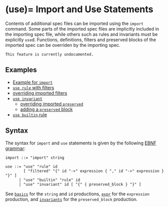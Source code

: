(use)=
Import and Use Statements
=========================

Contents of additional spec files can be imported using the `import` command.
Some parts of the imported spec files are implicitly included in the importing
spec file, while others such as rules and invariants must be explicitly
`use`d. Functions, definitions, filters and preserved blocks of the imported spec can be overriden by the importing 
spec.

```{todo}
This feature is currently undocumented.
```

Examples
--------
- [Example for `import`](https://github.com/Certora/Examples/blob/be09cf32c55e39f5f5aa8cba1431f9e519b52365/CVLByExample/import/certora/specs/sub.spec#L1)
- [`use rule` with filters](https://github.com/Certora/Examples/blob/be09cf32c55e39f5f5aa8cba1431f9e519b52365/CVLByExample/import/certora/specs/sub.spec#L3)
- [overriding imported filters](https://github.com/Certora/Examples/blob/be09cf32c55e39f5f5aa8cba1431f9e519b52365/CVLByExample/import/certora/specs/sub.spec#L3)
- [`use invariant`](https://github.com/Certora/Examples/blob/be09cf32c55e39f5f5aa8cba1431f9e519b52365/CVLByExample/import/certora/specs/sub.spec#L8)
    - [overriding imported `preserved`](https://github.com/Certora/Examples/blob/be09cf32c55e39f5f5aa8cba1431f9e519b52365/CVLByExample/import/certora/specs/sub.spec#L10)
    - [adding a `preserved` block](https://github.com/Certora/Examples/blob/be09cf32c55e39f5f5aa8cba1431f9e519b52365/CVLByExample/import/certora/specs/sub.spec#L14)
- [`use builtin` rule](https://github.com/Certora/Examples/blob/14668d39a6ddc67af349bc5b82f73db73349ef18/CVLByExample/ReadOnlyReentrancy/certora/spec/ReadOnlyReentrancy.spec#L1)


Syntax
------

The syntax for `import` and `use` statements is given by the following [EBNF grammar](syntax):

```
import ::= "import" string

use ::= "use" "rule" id
        [ "filtered" "{" id "->" expression { "," id "->" expression } "}" ]
      | "use" "builtin" "rule" id
      | "use" "invariant" id [ "{" { preserved_block } "}" ]

```

See [`basics`](https://github.com/Certora/Documentation/blob/master/docs/cvl/basics.md) for the `string` and `id` 
productions, [`expr`](https://github.com/Certora/Documentation/blob/master/docs/cvl/expr.md) for the
`expression` production, and [`invariants`](https://github.com/Certora/Documentation/blob/26ebc45781d4f07258b64083b9a76d5497b56824/docs/cvl/invariants.md?plain=1#L140)
for the `preserved_block` production.

